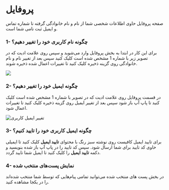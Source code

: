 # پروفایل

صفحه پروفایل حاوی اطلاعات شخصی شما از نام و نام خانوادگی گرفته تا شماره تماس و ایمیل ثبت نامی شما است. 

### 1- چگونه نام کاربری خود را تغییر دهیم؟

برای این کار در ابتدا به بخش پروفایل وارد می‌شوید و سپس روی علامت ادیت که در تصویر زیر با شماره 1 مشخص شده است کلیک کنید سپس بعد از تغییر نام و نام خانوادگی روی گزینه ذخیره کلیک کنید تا تغییرات اعمال شده ذخیره شوند.

![](/img/tghyyr-nam-karbry.png)

### 2- چگونه ایمیل خود را تغییر دهیم؟

در قسمت پروفایل روی علامت ادیت که در تصویر با شماره 1 مشخص شده است کلیک کنید تا پاپ آپ باز شود سپس بعد از تغییر ایمیل روی گزینه ذخیره کلیک کنید تا تغییرات اعمال شود. 

![&#x62A;&#x63A;&#x6CC;&#x6CC;&#x631; &#x627;&#x6CC;&#x645;&#x6CC;&#x644; &#x6A9;&#x627;&#x631;&#x628;&#x631;&#x6CC;](/img/tghyyr-aymyl.png)

### 3- چگونه ایمیل کاربری خود را تایید کنیم؟

برای تایید ایمیل کافیست روی نوشته سبز رنگ با محتوای **تایید ایمیل** کلیک کنید تا ایمیلی حاوی کد تایید برای شما ارسال شود. سپس کد تایید را در پاپ آپ باز شده بنویسید و دکمه **تایید ایمیل** را کلیک کنید تا ایمیل شما تایید گردد.

### 4- نمایش پست‌های منتخب شده

در بخش پست های منتخب شده می‌توانید تمامی پیام‌هایی که  توسط شما منتخب شده‌اند را در یکجا مشاهده کنید.

